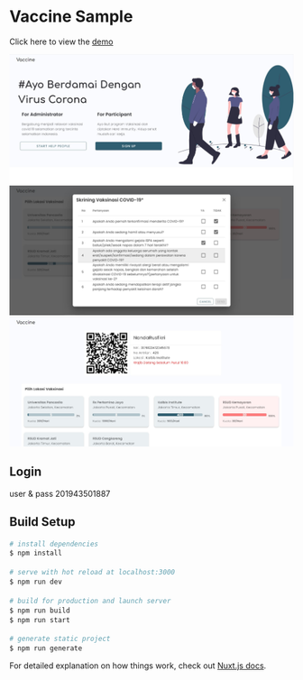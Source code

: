 # Vaccine Sample

Click here to view the [demo](https://vaccine-sample.netlify.app/)

![vaccine](vaccine.jpg)
![skrining](skrining.jpg)
![home](home.jpg)

## Login
user & pass 201943501887
## Build Setup

```bash
# install dependencies
$ npm install

# serve with hot reload at localhost:3000
$ npm run dev

# build for production and launch server
$ npm run build
$ npm run start

# generate static project
$ npm run generate
```

For detailed explanation on how things work, check out [Nuxt.js docs](https://nuxtjs.org).
